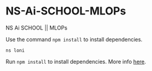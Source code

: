 # NS-Ai-SCHOOL-MLOPs
NS Ai SCHOOL || MLOPs


Use the command `npm install` to install dependencies.

`ns loni`

Run `npm install` to install dependencies. More info [here](https://docs.npmjs.com/).
